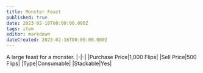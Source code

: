 ```yaml
---
title: Monster Feast
published: true
date: 2023-02-16T00:00:00.000Z
tags: item
editor: markdown
dateCreated: 2023-02-16T00:00:00.000Z
---
```


A large feast for a monster.
|-|-|
|Purchase Price|1,000 Flips|
|Sell Price|500 Flips|
|Type|Consumable|
|Stackable|Yes|

